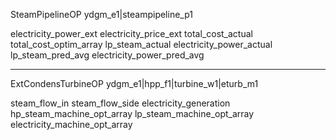 




SteamPipelineOP
ydgm_e1|steampipeline_p1

electricity_power_ext
electricity_price_ext
total_cost_actual
total_cost_optim_array
lp_steam_actual
electricity_power_actual
lp_steam_pred_avg
electricity_power_pred_avg



-------------------------------------
ExtCondensTurbineOP
ydgm_e1|hpp_f1|turbine_w1|eturb_m1


steam_flow_in
steam_flow_side
electricity_generation
hp_steam_machine_opt_array
lp_steam_machine_opt_array
electricity_machine_opt_array

